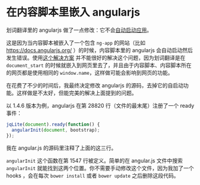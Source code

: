 # 在内容脚本里嵌入 angularjs

划词翻译里的 angularjs 做了一点修改：它不会[自动启动应用](https://docs.angularjs.org/guide/bootstrap#automatic-initialization)。

这是因为当内容脚本被嵌入了一个包含 `ng-app` 的网站（比如 https://docs.angularjs.org/ ）的时候，内容脚本里的 angularjs 会自动启动然后发生错误。使用[这个解决方案](http://stackoverflow.com/questions/21048891/using-angular-in-extension-on-a-page-that-already-uses-angular) 并不能很好的解决这个问题，因为划词翻译是在 `document_start` 的时候就嵌入到网页里去了，并且由于内容脚本、内容脚本所在的网页都是使用相同的 `window.name`，这样做可能会影响到网页的功能。

在花费了不少的时间后，我最终决定修改 angularjs 的源码，去掉它的自启动功能。这样做是不太好，但能完美的解决上面提到的问题。

以 1.4.6 版本为例，angularjs 在第 28820 行（文件的最末尾）注册了一个 ready 事件：

```js
jqLite(document).ready(function() {
  angularInit(document, bootstrap);
});
```

我在 angular.js 的源码里注释了上面的这三行。

`angularInit` 这个函数在第 1547 行被定义。简单的在 angular.js 文件中搜索 `angularInit` 就能找到这两个位置。你不需要手动修改这个文件，因为我加了一个 hooks ，会在每次 `bower install` 或者 `bower update` 之后删除这段代码。
